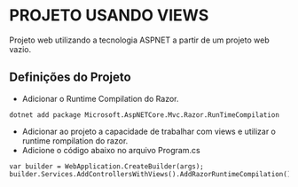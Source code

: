 # PROJETO USANDO VIEWS
Projeto web utilizando a tecnologia ASPNET a partir de um projeto web vazio.

## Definições do Projeto
- Adicionar o Runtime Compilation do Razor.

```
dotnet add package Microsoft.AspNETCore.Mvc.Razor.RunTimeCompilation
```
- Adicionar ao projeto a capacidade de trabalhar com views e utilizar o runtime rompilation do razor.
- Adicione o código abaixo no arquivo Program.cs

```
var builder = WebApplication.CreateBuilder(args);
builder.Services.AddControllersWithViews().AddRazorRuntimeCompilation();

```
